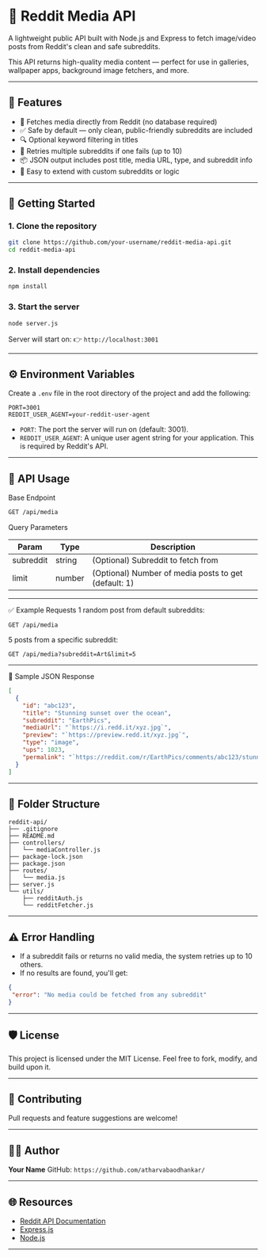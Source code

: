 # 📸 Reddit Media API 

A lightweight public API built with Node.js and Express to fetch image/video posts from Reddit's clean and safe subreddits. 

This API returns high-quality media content — perfect for use in galleries, wallpaper apps, background image fetchers, and more. 

---

## 🌟 Features 

- 🔄 Fetches media directly from Reddit (no database required) 
- ✅ Safe by default — only clean, public-friendly subreddits are included 
- 🔍 Optional keyword filtering in titles 
- 🔁 Retries multiple subreddits if one fails (up to 10) 
- 📦 JSON output includes post title, media URL, type, and subreddit info 
- 🧩 Easy to extend with custom subreddits or logic 

---

## 🚀 Getting Started 

### 1. Clone the repository 

```bash 
git clone https://github.com/your-username/reddit-media-api.git 
cd reddit-media-api 
```` 

### 2. Install dependencies 

```bash 
npm install 
``` 

### 3. Start the server 

```bash 
node server.js 
``` 

Server will start on: 
👉 `http://localhost:3001` 

---

## ⚙️ Environment Variables

Create a `.env` file in the root directory of the project and add the following:

```
PORT=3001
REDDIT_USER_AGENT=your-reddit-user-agent
```

- `PORT`: The port the server will run on (default: 3001).
- `REDDIT_USER_AGENT`: A unique user agent string for your application. This is required by Reddit's API.

---

## 🔧 API Usage 
Base Endpoint 
```bash 
GET /api/media 
``` 
Query Parameters 

| Param | Type | Description | 
|---|---|---| 
| subreddit | string | (Optional) Subreddit to fetch from | 
| limit | number | (Optional) Number of media posts to get (default: 1) | 

---

✅ Example Requests 
1 random post from default subreddits: 

```http 
GET /api/media 
``` 
5 posts from a specific subreddit: 

```http 
GET /api/media?subreddit=Art&limit=5 
``` 

---

📄 Sample JSON Response 
```json 
[ 
  { 
    "id": "abc123", 
    "title": "Stunning sunset over the ocean", 
    "subreddit": "EarthPics", 
    "mediaUrl": "`https://i.redd.it/xyz.jpg`", 
    "preview": "`https://preview.redd.it/xyz.jpg`", 
    "type": "image", 
    "ups": 1023, 
    "permalink": "`https://reddit.com/r/EarthPics/comments/abc123/stunning_sunset`" 
  } 
] 
``` 

---

## 📁 Folder Structure 

```
reddit-api/
├── .gitignore
├── README.md
├── controllers/
│   └── mediaController.js
├── package-lock.json
├── package.json
├── routes/
│   └── media.js
├── server.js
└── utils/
    ├── redditAuth.js
    └── redditFetcher.js
```

---

## ⚠️ Error Handling 

* If a subreddit fails or returns no valid media, the system retries up to 10 others. 
* If no results are found, you'll get: 

```json 
{ 
 "error": "No media could be fetched from any subreddit" 
} 
``` 

---

## 🛡️ License 

This project is licensed under the MIT License. 
Feel free to fork, modify, and build upon it. 

---

## 🙌 Contributing 

Pull requests and feature suggestions are welcome! 

---

## 👨‍💻 Author 

**Your Name** 
GitHub: `https://github.com/atharvabaodhankar/` 

---

## 🌐 Resources 

* [Reddit API Documentation](https://www.reddit.com/dev/api/) 
* [Express.js](https://expressjs.com/) 
* [Node.js](https://nodejs.org/) 

---

